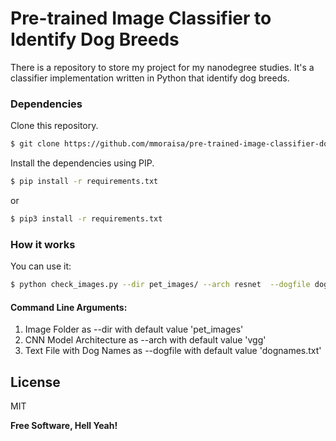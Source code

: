 # Pre-trained Image Classifier to Identify Dog Breeds

There is a repository to store my project for my nanodegree studies. It's a classifier implementation written in Python that identify dog breeds.

### Dependencies

Clone this repository.

```sh
$ git clone https://github.com/mmoraisa/pre-trained-image-classifier-dog-breed
```

Install the dependencies using PIP.

```sh
$ pip install -r requirements.txt
```
or

```sh
$ pip3 install -r requirements.txt
```

### How it works

You can use it:

```sh
$ python check_images.py --dir pet_images/ --arch resnet  --dogfile dognames.txt > resnet_pet-images.txt
```
#### Command Line Arguments:
  1. Image Folder as --dir with default value 'pet_images'
  2. CNN Model Architecture as --arch with default value 'vgg'
  3. Text File with Dog Names as --dogfile with default value 'dognames.txt'

License
----

MIT


**Free Software, Hell Yeah!**
